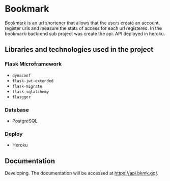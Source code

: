 # Bookmark
Bookmark is an url shortener that allows that the users create an account, register urls and measure the stats of access for each url registered. In the bookmark-back-end sub project was create the api. API deployed in heroku.

## Libraries and technologies used in the project
### Flask Microframework
* ```dynaconf```
* ```flask-jwt-extended```
* ```flask-migrate```
* ```flask-sqlalchemy```
* ```flasgger```
### Database
* PostgreSQL
### Deploy
* Heroku
## Documentation
Developing. The documentation will be accessed at https://api.bkmk.gq/.
